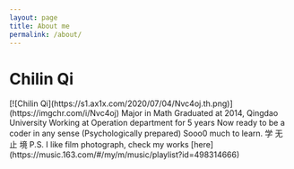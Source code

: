 ```yaml
---
layout: page
title: About me
permalink: /about/
---
```


# Chilin Qi
</n>
</n>
[![Chilin Qi](https://s1.ax1x.com/2020/07/04/Nvc4oj.th.png)](https://imgchr.com/i/Nvc4oj)
</n>
Major in Math</n>
Graduated at 2014, Qingdao University</n>
Working at Operation department for 5 years</n>
Now ready to be a coder in any sense (Psychologically prepared)</n>
Sooo0 much to learn.</n>
学 无 止 境</n>
</n>
</n>
</n>
P.S. I like film photograph, check my works [here](https://music.163.com/#/my/m/music/playlist?id=498314666)


